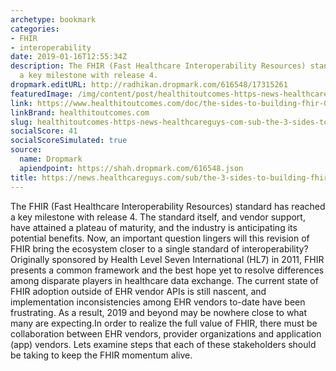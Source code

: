 ```yaml
---
archetype: bookmark
categories:
- FHIR
- interoperability
date: 2019-01-16T12:55:34Z
description: The FHIR (Fast Healthcare Interoperability Resources) standard has reached
  a key milestone with release 4.
dropmark.editURL: http://radhikan.dropmark.com/616548/17315261
featuredImage: /img/content/post/healthitoutcomes-https-news-healthcareguys-com-sub-the-3-sides-to-building-fhir.JPG
link: https://www.healthitoutcomes.com/doc/the-sides-to-building-fhir-0001
linkBrand: healthitoutcomes.com
slug: healthitoutcomes-https-news-healthcareguys-com-sub-the-3-sides-to-building-fhir
socialScore: 41
socialScoreSimulated: true
source:
  name: Dropmark
  apiendpoint: https://shah.dropmark.com/616548.json
title: https://news.healthcareguys.com/sub/the-3-sides-to-building-fhir/
---
```

The FHIR (Fast Healthcare Interoperability Resources) standard has reached a key milestone with release 4. The standard itself, and vendor support, have attained a plateau of maturity, and the industry is anticipating its potential benefits. Now, an important question lingers will this revision of FHIR bring the ecosystem closer to a single standard of interoperability?Originally sponsored by Health Level Seven International (HL7) in 2011, FHIR presents a common framework and the best hope yet to resolve differences among disparate players in healthcare data exchange. The current state of FHIR adoption outside of EHR vendor APIs is still nascent, and implementation inconsistencies among EHR vendors to-date have been frustrating. As a result, 2019 and beyond may be nowhere close to what many are expecting.In order to realize the full value of FHIR, there must be collaboration between EHR vendors, provider organizations and application (app) vendors. Lets examine steps that each of these stakeholders should be taking to keep the FHIR momentum alive.

